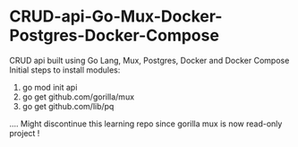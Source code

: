 # CRUD-api-Go-Mux-Docker-Postgres-Docker-Compose
CRUD api built using Go Lang, Mux, Postgres, Docker and Docker Compose
Initial steps to install modules:

1. go mod init api
2. go get github.com/gorilla/mux
3. go get github.com/lib/pq

.... Might discontinue this learning repo since gorilla mux is now read-only project !
